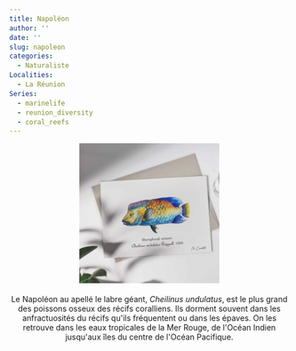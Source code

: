 ```yaml
---
title: Napoléon
author: ''
date: ''
slug: napoleon
categories:
  - Naturaliste
Localities:
  - La Réunion
Series:
  - marinelife
  - reunion_diversity
  - coral_reefs
---
```

<center>
<img alt="[Poisson Napoléon à l'aquarelle]" src="napoleon-featured-image.jpg" width=50%> 
<br>
<br>
Le Napoléon au apellé le labre géant, <i>Cheilinus undulatus</i>, est le plus grand des poissons osseux des récifs coralliens. Ils dorment souvent dans les anfractuosités du récifs qu'ils fréquentent ou dans les épaves. On les retrouve dans les eaux tropicales de la Mer Rouge, de l'Océan Indien jusqu'aux îles du centre de l'Océan Pacifique.
</center>